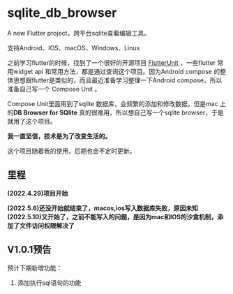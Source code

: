 # sqlite_db_browser

A new Flutter project，跨平台sqlite查看编辑工具。



支持Android、IOS、macOS、Windows、Linux



之前学习flutter的时候，找到了一个很好的开源项目 [FlutterUnit](https://github.com/toly1994328/FlutterUnit) ，一些flutter 常用widget api 和常用方法，都是通过查询这个项目。因为Android compose 的整体思想跟flutter是类似的，而且最近准备学习整理一下Android compose，所以准备自己写一个 Compose Unit 。

Compose Unit里面用到了sqlite 数据库，会频繁的添加和修改数据，但是mac 上的**DB Browser for SQlite** 真的很难用，所以想自己写一个sqlite browser，于是就用了这个项目。



**我一直坚信，技术是为了改变生活的。**



这个项目随着我的使用，后期也会不定时更新。



## 里程

**(2022.4.29)项目开始**

**(2022.5.6)还没开始就结束了，macos,ios写入数据库失败，原因未知**
**(2022.5.10)又开始了，之前不能写入的问题，是因为mac和IOS的沙盒机制，添加了文件访问权限解决了**



## V1.0.1预告

预计下期新增功能：

1. 添加执行sql语句的功能
